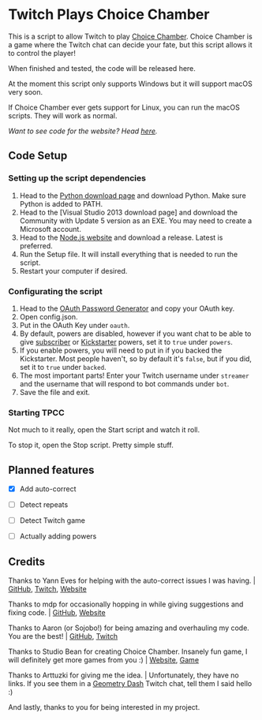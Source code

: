 # Twitch Plays Choice Chamber
This is a script to allow Twitch to play [Choice Chamber](https://choicechamber.com). Choice Chamber is a game where the Twitch chat can decide your fate, but this script allows it to control the player!

When finished and tested, the code will be released here.

At the moment this script only supports Windows but it will support macOS very soon.

If Choice Chamber ever gets support for Linux, you can run the macOS scripts. They will work as normal.

*Want to see code for the website? Head [here](https://github.com/jbmagination/TwitchPlaysCC/tree/gh-pages).*

## Code Setup

### Setting up the script dependencies
1. Head to the [Python download page](https://www.python.org/downloads/) and download Python. Make sure Python is added to PATH.
2. Head to the [Visual Studio 2013 download page] and download the Community with Update 5 version as an EXE. You may need to create a Microsoft account.
2. Head to the [Node.js website](https://nodejs.org) and download a release. Latest is preferred.
3. Run the Setup file. It will install everything that is needed to run the script.
4. Restart your computer if desired.

### Configurating the script
1. Head to the [OAuth Password Generator](https://twitchapps.com/tmi/) and copy your OAuth key.
2. Open config.json.
3. Put in the OAuth Key under `oauth`.
4. By default, powers are disabled, however if you want chat to be able to give [subscriber](https://choicechamber.com/sub) or [Kickstarter](https://choicechamber.com/powers) powers, set it to `true` under `powers`.
5. If you enable powers, you will need to put in if you backed the Kickstarter. Most people haven't, so by default it's `false`, but if you did, set it to `true` under `backed`.
6. The most important parts! Enter your Twitch username under `streamer` and the username that will respond to bot commands under `bot`.
7. Save the file and exit.

### Starting TPCC
Not much to it really, open the Start script and watch it roll.

To stop it, open the Stop script. Pretty simple stuff.

## Planned features
- [x] Add auto-correct

- [ ] Detect repeats

- [ ] Detect Twitch game

- [ ] Actually adding powers

## Credits
Thanks to Yann Eves for helping with the auto-correct issues I was having. | [GitHub](https://github.com/yanneves), [Twitch](https://twitch.tv/yanneves_), [Website](https://yanneves.com)

Thanks to mdp for occasionally hopping in while giving suggestions and fixing code. | [GitHub](https://github.com/pupcus),  [Website](https://pupcus.github.io)

Thanks to Aaron (or Sojobo!) for being amazing and overhauling my code. You are the best! | [GitHub](https://github.com/Sojobo),  [Twitch](https://twitch.tv/Sojobo)

Thanks to Studio Bean for creating Choice Chamber. Insanely fun game, I will definitely get more games from you :) | [Website](https://onemrbean.com), [Game](https://choicechamber.com)

Thanks to Arttuzki for giving me the idea. | Unfortunately, they have no links. If you see them in a [Geometry Dash](https://www.twitch.tv/directory/game/Geometry%20Dash) Twitch chat, tell them I said hello :)

And lastly, thanks to you for being interested in my project.

